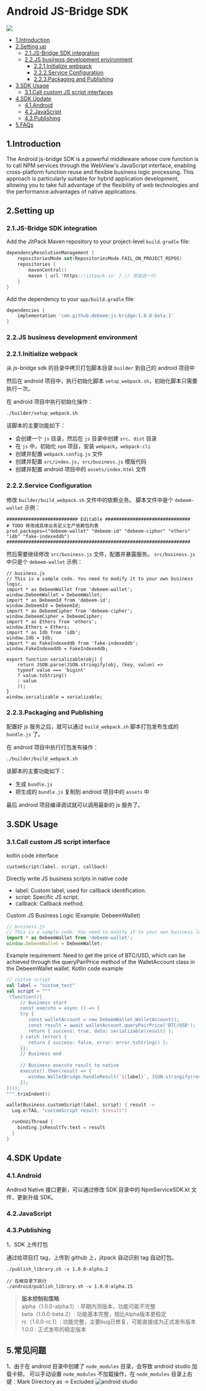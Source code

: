 # Android JS-Bridge SDK

[![](https://jitpack.io/v/debeem/js-bridge.svg)](https://jitpack.io/#debeem/js-bridge)

- [1.Introduction](#section-1)
- [2.Setting up](#section-2)
    - [2.1.JS-Bridge SDK integration](#section-2-1)
    - [2.2.JS business development environment](#section-2-2)
      - [2.2.1.Initialize webpack](#section-2-2-1)
      - [2.2.2.Service Configuration](#section-2-2-2)
      - [2.2.3.Packaging and Publishing](#section-2-2-3)
- [3.SDK Usage](#section-3)
  - [3.1.Call custom JS script interfaces](#section-3-1)
- [4.SDK Update](#section-4)
  - [4.1.Android](#section-4-1)
  - [4.2.JavaScript](#section-4-2)
  - [4.3.Publishing](#section-4-3)
- [5.FAQs](#section-5)

<h2 id="section-1">1.Introduction</h2>

The Android js-bridge SDK is a powerful middleware whose core function is to call NPM services through the WebView's JavaScript interface, enabling cross-platform function reuse and flexible business logic processing. This approach is particularly suitable for hybrid application development, allowing you to take full advantage of the flexibility of web technologies and the performance advantages of native applications.

<h2 id="section-2">2.Setting up</h2>

<h3 id="section-2-1">2.1.JS-Bridge SDK integration</h3>

Add the JitPack Maven repository to your project-level `build.gradle` file:
```kotlin
dependencyResolutionManagement {
	repositoriesMode.set(RepositoriesMode.FAIL_ON_PROJECT_REPOS)
	repositories {
		mavenCentral()
		maven { url 'https://jitpack.io' } // 添加这一行
	}
}
```

Add the dependency to your `app/build.gradle` file:

```gradle
dependencies {
    implementation 'com.github.debeem:js-bridge:1.0.0-beta.1'
}
```

<h3 id="section-2-2">2.2.JS business development environment</h3>

<h3 id="section-2-2-1">2.2.1.Initialize webpack</h3>

从 js-bridge sdk 的目录中拷贝打包脚本目录 `builder` 到自己的 android 项目中

然后在 android 项目中，执行初始化脚本 `setup_webpack.sh`，初始化脚本只需要执行一次。

在 android 项目中执行初始化操作：
```shell
./builder/setup_webpack.sh
```

该脚本的主要功能如下：
 - 会创建一个 `js` 目录，然后在 `js` 目录中创建 `src`、`dist` 目录
 - 在 `js` 中，初始化 `npm` 项目，安装 `webpack`，`webpack-cli`
 - 创建并配置 `webpack.config.js` 文件
 - 创建并配置 `src/index.js`，`src/business.js` 模版代码
 - 创建并配置 android 项目中的 `assets/index.html` 文件

<h3 id="section-2-2-2">2.2.2.Service Configuration</h3>

修改 `builder/build_webpack.sh` 文件中的依赖业务。
脚本文件中是个 `debeem-wallet` 示例：
```shell
########################## Editable ###############################
# TODO 修改成具体业务定义生产依赖包列表
prod_packages=("debeem-wallet" "debeem-id" "debeem-cipher" "ethers" "idb" "fake-indexeddb")
###################################################################

```

然后需要继续修改 `src/business.js` 文件，配置并暴露服务。
`src/business.js` 中只是个 `debeem-wallet` 示例：
```shell
// business.js
// This is a sample code. You need to modify it to your own business logic.
import * as DebeemWallet from 'debeem-wallet';
window.DebeemWallet = DebeemWallet;
import * as DebeemId from 'debeem-id';
window.DebeemId = DebeemId;
import * as DebeemCipher from 'debeem-cipher';
window.DebeemCipher = DebeemCipher;
import * as Ethers from 'ethers';
window.Ethers = Ethers;
import * as Idb from 'idb';
window.Idb = Idb;
import * as FakeIndexeddb from 'fake-indexeddb';
window.FakeIndexeddb = FakeIndexeddb;

export function serializable(obj) {
    return JSON.parse(JSON.stringify(obj, (key, value) =>
    typeof value === 'bigint'
    ? value.toString()
    : value
    ));
}
window.serializable = serializable;
```

<h3 id="section-2-2-3">2.2.3.Packaging and Publishing</h3>

配置好 js 服务之后，就可以通过 `build_webpack.sh` 脚本打包发布生成的 `bundle.js` 了。

在 android 项目中执行打包发布操作：
```shell
./builder/build_webpack.sh
```

该脚本的主要功能如下：
 - 生成 `bundle.js`
 - 把生成的 `bundle.js` 复制到 android 项目中的 `assets` 中

最后 android 项目编译调试就可以调用最新的 js 服务了。

<h2 id="section-3">3.SDK Usage</h2>

<h3 id="section-3-3">3.1.Call custom JS script interface</h3>

kotlin code interface
```kotlin
customScript(label, script, callback)
```
Directly write JS business scripts in native code
 - label: Custom label, used for callback identification.
 - script: Specific JS script.
 - callback: Callback method.

Custom JS Business Logic (Example: DebeemWallet)
```javascript
// business.js
// This is a sample code. You need to modify it to your own business logic.
import * as DebeemWallet from 'debeem-wallet';
window.DebeemWallet = DebeemWallet;
```

Example requirement: Need to get the price of BTC/USD, which can be achieved through the queryPairPrice method of the WalletAccount class in the DebeemWallet wallet.
Kotlin code example
```kotlin
// custom script
val label = "custom_test"
val script = """
 (function(){
     // Business start
     const execute = async () => {
     try { 
        const walletAccount = new DebeemWallet.WalletAccount();
        const result = await walletAccount.queryPairPrice('BTC/USD');
        return { success: true, data: serializable(result) };
     } catch (error) {
        return { success: false, error: error.toString() };
     }};
     // Business end
     
     // Business execute result to native
     execute().then(result => {
        window.WalletBridge.handleResult(`${label}`, JSON.stringify(result));
     });
})();
""".trimIndent()

walletBusiness.customScript(label, script) { result ->
  Log.e(TAG, "customScript result: $result")

  runOnUiThread {
    binding.jsResultTv.text = result
  }
}
```

<h2 id="section-4">4.SDK Update</h2>

<h3 id="section-4-1">4.1.Android</h3>

Android Native 接口更新，可以通过修改 SDK 目录中的 NpmServiceSDK.kt 文件，更新升级 SDK。

<h3 id="section-4-2">4.2.JavaScript</h3>


<h3 id="section-4-3">4.3.Publishing</h3>

1、SDK 上传打包

通过给项目打 tag，上传到 github 上，jitpack 自动识别 tag 自动打包。

```shell
./publish_library.sh -v 1.0.0-alpha.2

// 在根目录下执行
./android/publish_library.sh -v 1.0.0-alpha.15
```
><b>版本控制和策略</b>  
> alpha（1.0.0-alpha.1）: 早期内测版本，功能可能不完整  
> beta（1.0.0-beta.2）: 功能基本完整，相比Alpha版本更稳定  
> rc（1.0.0-rc.1）: 功能完整，主要bug已修复，可能直接成为正式发布版本  
> 1.0.0 : 正式发布的稳定版本  

<h2 id="section-5">5.常见问题</h2>

1、由于在 android 目录中创建了 `node_modules` 目录，会导致 android studio 加载卡顿。
可以手动设置 `node_modules` 不加载操作，在 `node_modules` 目录上右键：Mark Directory as -> Excluded
![android studio](images/android_studio_fix_1.png)


